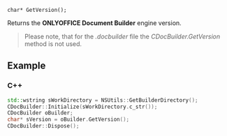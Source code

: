 `char* GetVersion();`

Returns the **ONLYOFFICE Document Builder** engine version.

> Please note, that for the *.docbuilder* file the *CDocBuilder.GetVersion* method is not used.

## Example

### C++

```cpp
std::wstring sWorkDirectory = NSUtils::GetBuilderDirectory();
CDocBuilder::Initialize(sWorkDirectory.c_str());
CDocBuilder oBuilder;
char* sVersion = oBuilder.GetVersion();
CDocBuilder::Dispose();
```
